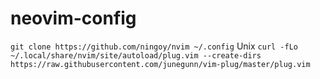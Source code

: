 # neovim-config
```git clone https://github.com/ningoy/nvim ~/.config```
Unix
```curl -fLo ~/.local/share/nvim/site/autoload/plug.vim --create-dirs https://raw.githubusercontent.com/junegunn/vim-plug/master/plug.vim```
